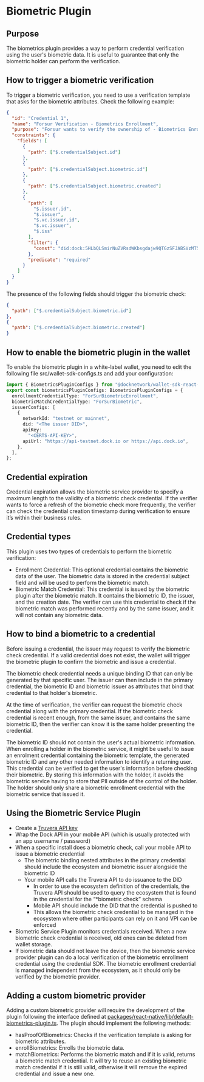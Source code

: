 # Biometric Plugin

## Purpose

The biometrics plugin provides a way to perform credential verification using the user's biometric data. It is useful to guarantee that only the biometric holder can perform the verification.

## How to trigger a biometric verification

To trigger a biometric verification, you need to use a verification template that asks for the biometric attributes. Check the following example:

```json
{
  "id": "Credential 1",
  "name": "Forsur Verification - Biometrics Enrollment",
  "purpose": "Forsur wants to verify the ownership of - Biometrics Enrollment and the validity of the Biometrics Credentials.",
  "constraints": {
    "fields": [
      {
        "path": ["$.credentialSubject.id"]
      },
      {
        "path": ["$.credentialSubject.biometric.id"]
      },
      {
        "path": ["$.credentialSubject.biometric.created"]
      },
      {
        "path": [
          "$.issuer.id",
          "$.issuer",
          "$.vc.issuer.id",
          "$.vc.issuer",
          "$.iss"
        ],
        "filter": {
          "const": "did:dock:5HLbQLSmirNuZVRsdWKbsgdajw9QTGzSFJABSVzMT5EBj5sb"
        },
        "predicate": "required"
      }
    ]
  }
}
```

The presence of the following fields should trigger the biometric check:

```json
{
  "path": ["$.credentialSubject.biometric.id"]
},
{
  "path": ["$.credentialSubject.biometric.created"]
}
```

## How to enable the biometric plugin in the wallet

To enable the biometric plugin in a white-label wallet, you need to edit the following file src/wallet-sdk-configs.ts and add your configuration:

```typescript
import { BiometricsPluginConfigs } from "@docknetwork/wallet-sdk-react-native/lib/default-biometrics-plugin";
export const biometricsPluginConfigs: BiometricsPluginConfigs = {
  enrollmentCredentialType: "ForSurBiometricEnrollment",
  biometricMatchCredentialType: "ForSurBiometric",
  issuerConfigs: [
    {
      networkId: "testnet or mainnet",
      did: "<The issuer DID>",
      apiKey:
        "<CERTS-API-KEY>",
      apiUrl: "https://api-testnet.dock.io or https://api.dock.io",
    },
  ],
};

```

## Credential expiration

Credential expiration allows the biometric service provider to specify a maximum length to the validity of a biometric check credential. If the verifier wants to force a refresh of the biometric check more frequently, the verifier can check the credential creation timestamp during verification to ensure it’s within their business rules.

## Credential types

This plugin uses two types of credentials to perform the biometric verification:

* Enrollment Credential: This optional credential contains the biometric data of the user. The biometric data is stored in the credential subject field and will be used to perform the biometric match.
* Biometric Match Credential: This credential is issued by the biometric plugin after the biometric match. It contains the biometric ID, the issuer, and the creation date. The verifier can use this credential to check if the biometric match was performed recently and by the same issuer, and it will not contain any biometric data.

## How to bind a biometric to a credential

Before issuing a credential, the issuer may request to verify the biometric check credential. If a valid credential does not exist, the wallet will trigger the biometric plugin to confirm the biometric and issue a credential.

The biometric check credential needs a unique binding ID that can only be generated by that specific user. The issuer can then include in the primary credential, the biometric ID and biometric issuer as attributes that bind that credential to that holder's biometric.

At the time of verification, the verifier can request the biometric check credential along with the primary credential. If the biometric check credential is recent enough, from the same issuer, and contains the same biometric ID, then the verifier can know it is the same holder presenting the credential.

The biometric ID should not contain the user's actual biometric information. When enrolling a holder in the biometric service, it might be useful to issue an enrolment credential containing the biometric template, the generated biometric ID and any other needed information to identify a returning user. This credential can be verified to get the user's information before checking their biometric. By storing this information with the holder, it avoids the biometric service having to store that PII outside of the control of the holder. The holder should only share a biometric enrollment credential with the biometric service that issued it.

## Using the Biometric Service Plugin

* Create a [Truvera API key](https://docs.truvera.io/workspace/creating-api-keys-and-webhook-endpoints)
* Wrap the Dock API in your mobile API (which is usually protected with an app username / password)
* When a specific install does a biometric check, call your mobile API to issue a biometric credential
  * The biometric binding nested attributes in the primary credential should include the ecosystem and biometric issuer alongside the biometric ID
  * Your mobile API calls the Truvera API to do issuance to the DID
    * In order to use the ecosystem definition of the credentials, the Truvera API should be used to query the ecosystem that is found in the credential for the “\*biometric check” schema
    * Mobile API should include the DID that the credential is pushed to
    * This allows the biometric check credential to be managed in the ecosystem where other participants can rely on it and VPI can be enforced
* Biometric Service Plugin monitors credentials received. When a new biometric check credential is received, old ones can be deleted from wallet storage.
* If biometric data should not leave the device, then the biometric service provider plugin can do a local verification of the biometric enrollment credential using the credential SDK. The biometric enrollment credential is managed independent from the ecosystem, as it should only be verified by the biometric provider.

## Adding a custom biometric provider

Adding a custom biometric provider will require the development of the plugin following the interface defined at [packages/react-native/lib/default-biometrics-plugin.ts](https://github.com/docknetwork/react-native-sdk/blob/master/packages/react-native/lib/default-biometrics-plugin.ts). The plugin should implement the following methods:

* hasProofOfBiometrics: Checks if the verification template is asking for biometric attributes.
* enrollBiometrics: Enrolls the biometric data.
* matchBiometrics: Performs the biometric match and if it is valid, returns a biometric match credential. It will try to reuse an existing biometric match credential if it is still valid, otherwise it will remove the expired credential and issue a new one.
